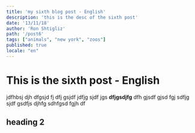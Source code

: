 ```yaml
---
title: 'my sixth blog post - English'
description: 'this is the desc of the sixth post'
date: '13/11/18'
author: 'Ron Shtigliz'
path: '/post6'
tags: ["animals", "new york", "zoos"]
published: true
locale: "en"
---
```


# This is the sixth post - English

jdfhbsj djh dfgsjd fj dfj gsjdf jdfjg sjdf jgs **dfjgsdjfg** dfh gjsdf gjsd fgj sdfjg sjdf gsdfjs djhfg sdhfgsd fgjh df

## heading 2
